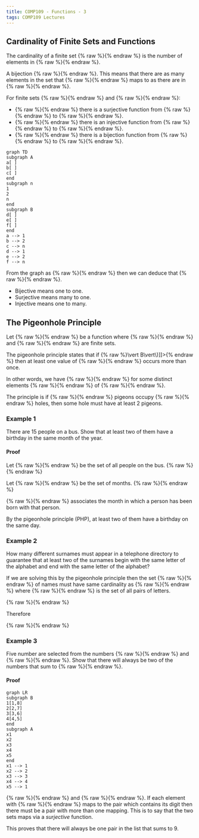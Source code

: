 ```yaml
---
title: COMP109 - Functions - 3
tags: COMP109 Lectures
---
```

## Cardinality of Finite Sets and Functions
The cardinality of a finite set {% raw %}<![CDATA[\(S\)]]>{% endraw %} is the number of elements in {% raw %}<![CDATA[\(S\)]]>{% endraw %}.

A bijection {% raw %}<![CDATA[\(f:S\rightarrow\{1,\ldots,n\}\)]]>{% endraw %}. This means that there are as many elements in the set that {% raw %}<![CDATA[\(S\)]]>{% endraw %} maps to as there are in {% raw %}<![CDATA[\(S\)]]>{% endraw %}.

For finite sets {% raw %}<![CDATA[\(A\)]]>{% endraw %} and {% raw %}<![CDATA[\(B\)]]>{% endraw %}:

* {% raw %}<![CDATA[\(\vert A\vert \geq\vert B\vert \Rightarrow\)]]>{% endraw %} there is a surjective function from {% raw %}<![CDATA[\(A\)]]>{% endraw %} to {% raw %}<![CDATA[\(B\)]]>{% endraw %}.
* {% raw %}<![CDATA[\(\vert A\vert \leq\vert B\vert \Rightarrow\)]]>{% endraw %} there is an injective function from {% raw %}<![CDATA[\(A\)]]>{% endraw %} to {% raw %}<![CDATA[\(B\)]]>{% endraw %}.
* {% raw %}<![CDATA[\(\vert A\vert =\vert B\vert \Rightarrow\)]]>{% endraw %} there is a bijection function from {% raw %}<![CDATA[\(A\)]]>{% endraw %} to {% raw %}<![CDATA[\(B\)]]>{% endraw %}.

```mermaid
graph TD
subgraph A
a[ ]
b[ ]
c[ ]
end
subgraph n
1
2
n
end
subgraph B
d[ ]
e[ ]
f[ ]
end
a --> 1
b --> 2
c --> n
d --> 1
e --> 2
f --> n
```

From the graph as {% raw %}<![CDATA[\(\vert A\vert =n=\vert B\vert\)]]>{% endraw %} then we can deduce that {% raw %}<![CDATA[\(g^{-1}\circ f\)]]>{% endraw %}. 

* Bijective means one to one.
* Surjective means many to one.
* Injective means one to many.

## The Pigeonhole Principle
Let {% raw %}<![CDATA[\(f:A\rightarrow B\)]]>{% endraw %} be a function where {% raw %}<![CDATA[\(A\)]]>{% endraw %} and {% raw %}<![CDATA[\(B\)]]>{% endraw %} are finite sets.

The pigeonhole principle states that if {% raw %}<![CDATA[\(\vert A\vert >\vert B\vert\)]]>{% endraw %} then at least one value of {% raw %}<![CDATA[\(f\)]]>{% endraw %} occurs more than once.

In other words, we have {% raw %}<![CDATA[\(f(a)=f(b)\)]]>{% endraw %} for some distinct elements {% raw %}<![CDATA[\(a,b\)]]>{% endraw %} of {% raw %}<![CDATA[\(A\)]]>{% endraw %}.

The principle is if {% raw %}<![CDATA[\((N+1)\)]]>{% endraw %} pigeons occupy {% raw %}<![CDATA[\(N\)]]>{% endraw %} holes, then some hole must have at least 2 pigeons.

### Example 1
There are 15 people on a bus. Show that at least two of them have a birthday in the same month of the year.

#### Proof
Let {% raw %}<![CDATA[\(A\)]]>{% endraw %} be the set of all people on the bus. {% raw %}<![CDATA[\(\vert A\vert =15\)]]>{% endraw %}

Let {% raw %}<![CDATA[\(B\)]]>{% endraw %} be the set of months. {% raw %}<![CDATA[\(\vert B\vert =12\)]]>{% endraw %}

{% raw %}<![CDATA[\(f\)]]>{% endraw %} associates the month in which a person has been born with that person.

By the pigeonhole principle (PHP), at least two of them have a birthday on the same day.

### Example 2
How many different surnames must appear in a telephone directory to guarantee that at least two of the surnames begin with the same letter of the alphabet and end with the same letter of the alphabet?

If we are solving this by the pigeonhole principle then the set {% raw %}<![CDATA[\(A\)]]>{% endraw %} of names must have same cardinality as {% raw %}<![CDATA[\(\vert B\vert +1\)]]>{% endraw %} where {% raw %}<![CDATA[\(B\)]]>{% endraw %} is the set of all pairs of letters. 

{% raw %}<![CDATA[\(\vert B\vert =26^2\)]]>{% endraw %}

Therefore

{% raw %}<![CDATA[\(\vert B\vert +1=26^2+1\)]]>{% endraw %}

### Example 3
Five number are selected from the numbers {% raw %}<![CDATA[\(1,2,3,4,5,6,7\)]]>{% endraw %} and {% raw %}<![CDATA[\(8\)]]>{% endraw %}. Show that there will always be two of the numbers that sum to {% raw %}<![CDATA[\(9\)]]>{% endraw %}.

#### Proof
```mermaid
graph LR
subgraph B
1[1,8]
2[2,7]
3[3,6]
4[4,5]
end
subgraph A
x1
x2
x3
x4
x5
end
x1 --> 1
x2 --> 2
x3 --> 3
x4 --> 4
x5 --> 1
```
{% raw %}<![CDATA[\(\vert A\vert =5\)]]>{% endraw %} and {% raw %}<![CDATA[\(\vert B\vert =4\)]]>{% endraw %}. If each element with {% raw %}<![CDATA[\(x_n\)]]>{% endraw %} maps to the pair which contains its digit then there must be a pair with more than one mapping. This is to say that the two sets maps via a *surjective* function.

This proves that there will always be one pair in the list that sums to 9.
